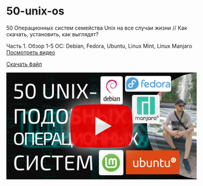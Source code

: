 # 50-unix-os
50 Операционных систем семейства Unix на все случаи жизни // Как скачать, установить, как выглядят?

Часть 1. Обзор 1-5 ОС: Debian, Fedora, Ubuntu, Linux Mint, Linux Manjaro 
[Посмотреть видео](https://www.youtube.com/watch?v=QmDPBlamwp8)

[Скачать файл](https://github.com/inverser-pro/50-unix-os/raw/main/file_NEED_UPDATE.odt)

[![Смотрите видео на YouTube](https://raw.githubusercontent.com/inverser-pro/50-unix-os/main/50-unix.jpg)](https://www.youtube.com/watch?v=QmDPBlamwp8)
